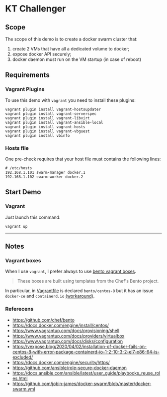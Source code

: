 # KT Challenger

## Scope

The scope of this demo is to create a docker swarm cluster that:

1. create 2 VMs that have all a dedicated volume to docker;
2. expose docker API securely;
3. docker daemon must run on the VM startup (in case of reboot)

## Requirements

### Vagrant Plugins

To use this demo with `vagrant` you need to install these plugins:

```
vagrant plugin install vagrant-hostsupdater
vagrant plugin install vagrant-serverspec
vagrant plugin install vagrant-libvirt
vagrant plugin install vagrant-ansible-local
vagrant plugin install vagrant-hosts
vagrant plugin install vagrant-vbguest
vagrant plugin install vbinfo
```

### Hosts file

One pre-check requires that your host file must contains the following lines:

```
# /etc/hosts
192.168.1.101 swarm-manager docker.1
192.168.1.102 swarm-worker docker.2
```

## Start Demo

### Vagrant

Just launch this command:

```
vagrant up
```

--------------------------------

## Notes

### Vagrant boxes

When I use `vagrant`, I prefer always to use [bento vagrant boxes](https://app.vagrantup.com/bento).

> These boxes are built using templates from the Chef's Bento project.

In particular, in [Vagrantfile](./Vagrantfile) is declared `bento/centos-8`
but it has an issue `docker-ce` and `containerd.io` [(workaround)](https://vexpose.blog/2020/04/02/installation-of-docker-fails-on-centos-8-with-error-package-containerd-io-1-2-10-3-2-el7-x86-64-is-excluded/).

### Referecens

 - https://github.com/chef/bento
 - https://docs.docker.com/engine/install/centos/
 - https://www.vagrantup.com/docs/provisioning/shell
 - https://www.vagrantup.com/docs/providers/virtualbox
 - https://www.vagrantup.com/docs/disks/configuration
 - https://vexpose.blog/2020/04/02/installation-of-docker-fails-on-centos-8-with-error-package-containerd-io-1-2-10-3-2-el7-x86-64-is-excluded/
 - https://docs.docker.com/engine/security/https/
 - https://github.com/ansible/role-secure-docker-daemon
 - https://docs.ansible.com/ansible/latest/user_guide/playbooks_reuse_roles.html
 - https://github.com/jobin-james/docker-swarm/blob/master/docker-swarm.yml

